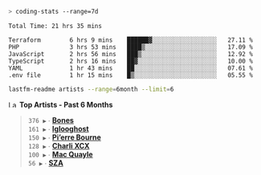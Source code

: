 ```zsh
> coding-stats --range=7d
```

<!--START_SECTION:waka-->

```text
Total Time: 21 hrs 35 mins

Terraform        6 hrs 9 mins    ██████▓░░░░░░░░░░░░░░░░░░   27.11 %
PHP              3 hrs 53 mins   ████▒░░░░░░░░░░░░░░░░░░░░   17.09 %
JavaScript       2 hrs 56 mins   ███▒░░░░░░░░░░░░░░░░░░░░░   12.92 %
TypeScript       2 hrs 16 mins   ██▓░░░░░░░░░░░░░░░░░░░░░░   10.00 %
YAML             1 hr 43 mins    ██░░░░░░░░░░░░░░░░░░░░░░░   07.61 %
.env file        1 hr 15 mins    █▒░░░░░░░░░░░░░░░░░░░░░░░   05.55 %
```

<!--END_SECTION:waka-->

```zsh
lastfm-readme artists --range=6month --limit=6
```

<!--START_LASTFM_ARTISTS:{"period": "6month", "rows": 6}-->
<a href="https://last.fm" target="_blank"><img src="https://user-images.githubusercontent.com/17434202/215290617-e793598d-d7c9-428f-9975-156db1ba89cc.svg" alt="Last.fm Logo" width="18" height="13"/></a> **Top Artists - Past 6 Months**

> `376 ▶️` ∙ **[Bones](https://www.last.fm/music/Bones)**<br/>
> `161 ▶️` ∙ **[Iglooghost](https://www.last.fm/music/Iglooghost)**<br/>
> `150 ▶️` ∙ **[Pi’erre Bourne](https://www.last.fm/music/Pi%E2%80%99erre+Bourne)**<br/>
> `128 ▶️` ∙ **[Charli XCX](https://www.last.fm/music/Charli+XCX)**<br/>
> `100 ▶️` ∙ **[Mac Quayle](https://www.last.fm/music/Mac+Quayle)**<br/>
> `56 ▶️` ∙ **[SZA](https://www.last.fm/music/SZA)**<br/>
<!--END_LASTFM_ARTISTS-->
